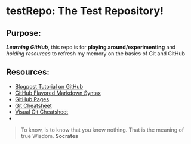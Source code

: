 # testRepo: The Test Repository!
## Purpose: 
**_Learning GitHub_**, this repo is for **playing around/experimenting**
  and _holding resources_ to refresh my memory on ~~the basics of~~ Git and GitHub
  
## Resources:
* [Blogpost Tutorial on GitHub](https://www.pluralsight.com/blog/software-development/github-tutorial)
* [GitHub Flavored Markdown Syntax](https://help.github.com/articles/basic-writing-and-formatting-syntax/) 
* [GitHub Pages](https://pages.github.com/)
* [Git Cheatsheet](https://services.github.com/on-demand/downloads/github-git-cheat-sheet.pdf)
* [Visual Git Cheatsheet](http://ndpsoftware.com/git-cheatsheet.html#loc=stash;)
* 

> To know, is to know that you know nothing. That is the meaning of true Wisdom. 
>   **Socrates**

